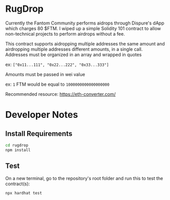 # RugDrop
Currently the Fantom Community performs aidrops through Dispure's dApp which charges 80 $FTM.
I wiped up a simple Solidity 101 contract to allow non-technical projects to perform airdrops without a fee.

This contract supports aidropping multiple addresses the same amount and airdropping multiple addresses different amounts, in a single call.
Addresses must be organized in an array and wrapped in quotes

ex: ```["0x11...111", "0x22...222", "0x33...333"]```

Amounts must be passed in wei value

ex: `1` FTM would be equal to `1000000000000000000`

Recommended resource: https://eth-converter.com/

# Developer Notes 
## Install Requirements
```sh
cd rugdrop
npm install 
```

## Test
On a new terminal, go to the repository's root folder and run this to
test the contract(s):

```sh
npx hardhat test
```